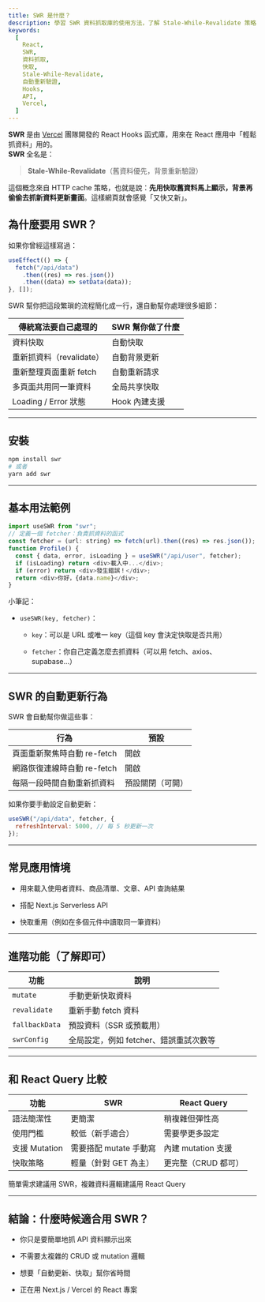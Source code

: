 ```yaml
---
title: SWR 是什麼？
description: 學習 SWR 資料抓取庫的使用方法，了解 Stale-While-Revalidate 策略、快取機制、自動重新驗證等功能
keywords:
  [
    React,
    SWR,
    資料抓取,
    快取,
    Stale-While-Revalidate,
    自動重新驗證,
    Hooks,
    API,
    Vercel,
  ]
---
```


**SWR** 是由 [Vercel](https://vercel.com/) 團隊開發的 React Hooks 函式庫，用來在 React 應用中「輕鬆抓資料」用的。\
**SWR** 全名是：

> **Stale-While-Revalidate**（舊資料優先，背景重新驗證）

這個概念來自 HTTP cache 策略，也就是說：**先用快取舊資料馬上顯示，背景再偷偷去抓新資料更新畫面**。這樣網頁就會感覺「又快又新」。

## 為什麼要用 SWR？

如果你曾經這樣寫過：

```javascript
useEffect(() => {
  fetch("/api/data")
    .then((res) => res.json())
    .then((data) => setData(data));
}, []);
```

SWR 幫你把這段繁瑣的流程簡化成一行，還自動幫你處理很多細節：

| 傳統寫法要自己處理的     | SWR 幫你做了什麼 |
| ------------------------ | ---------------- |
| 資料快取                 | 自動快取         |
| 重新抓資料（revalidate） | 自動背景更新     |
| 重新整理頁面重新 fetch   | 自動重新請求     |
| 多頁面共用同一筆資料     | 全局共享快取     |
| Loading / Error 狀態     | Hook 內建支援    |

---

## 安裝

```bash
npm install swr
# 或者
yarn add swr
```

---

## 基本用法範例

```javascript
import useSWR from "swr";
// 定義一個 fetcher：負責抓資料的函式
const fetcher = (url: string) => fetch(url).then((res) => res.json());
function Profile() {
  const { data, error, isLoading } = useSWR("/api/user", fetcher);
  if (isLoading) return <div>載入中...</div>;
  if (error) return <div>發生錯誤！</div>;
  return <div>你好，{data.name}</div>;
}
```

小筆記：

- `useSWR(key, fetcher)`：

  - `key`：可以是 URL 或唯一 key（這個 key 會決定快取是否共用）

  - `fetcher`：你自己定義怎麼去抓資料（可以用 fetch、axios、supabase...）

---

## SWR 的自動更新行為

SWR 會自動幫你做這些事：

| 行為                        | 預設             |
| --------------------------- | ---------------- |
| 頁面重新聚焦時自動 re-fetch | 開啟             |
| 網路恢復連線時自動 re-fetch | 開啟             |
| 每隔一段時間自動重新抓資料  | 預設關閉（可開） |

如果你要手動設定自動更新：

```javascript
useSWR("/api/data", fetcher, {
  refreshInterval: 5000, // 每 5 秒更新一次
});
```

---

## 常見應用情境

- 用來載入使用者資料、商品清單、文章、API 查詢結果

- 搭配 Next.js Serverless API

- 快取重用（例如在多個元件中讀取同一筆資料）

---

## 進階功能（了解即可）

| 功能           | 說明                                   |
| -------------- | -------------------------------------- |
| `mutate`       | 手動更新快取資料                       |
| `revalidate`   | 重新手動 fetch 資料                    |
| `fallbackData` | 預設資料（SSR 或預載用）               |
| `swrConfig`    | 全局設定，例如 fetcher、錯誤重試次數等 |

---

## 和 React Query 比較

| 功能          | SWR                    | React Query         |
| ------------- | ---------------------- | ------------------- |
| 語法簡潔性    | 更簡潔                 | 稍複雜但彈性高      |
| 使用門檻      | 較低（新手適合）       | 需要學更多設定      |
| 支援 Mutation | 需要搭配 mutate 手動寫 | 內建 mutation 支援  |
| 快取策略      | 輕量（針對 GET 為主）  | 更完整（CRUD 都可） |

簡單需求建議用 SWR，複雜資料邏輯建議用 React Query

---

## 結論：什麼時候適合用 SWR？

- 你只是要簡單地抓 API 資料顯示出來

- 不需要太複雜的 CRUD 或 mutation 邏輯

- 想要「自動更新、快取」幫你省時間

- 正在用 Next.js / Vercel 的 React 專案
